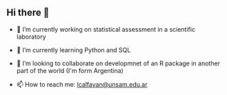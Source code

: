 ## Hi there 👋

- 🔭 I’m currently working on statistical assessment in a scientific laboratory
- 🌱 I’m currently learning Python and SQL
- 👯 I’m looking to collaborate on developmnet of an R package in another part of the world (I'm form Argentina)

- 📫 How to reach me: lcalfayan@unsam.edu.ar


